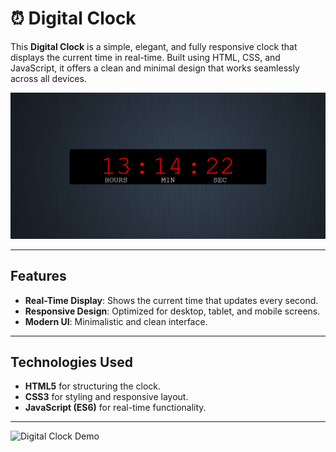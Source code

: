 # ⏰ Digital Clock

This **Digital Clock** is a simple, elegant, and fully responsive clock that displays the current time in real-time. Built using HTML, CSS, and JavaScript, it offers a clean and minimal design that works seamlessly across all devices.

![Digital Clock Screenshot](Screenshot_2024_11_29-5.png)

---

## Features

- **Real-Time Display**: Shows the current time that updates every second.
- **Responsive Design**: Optimized for desktop, tablet, and mobile screens.
- **Modern UI**: Minimalistic and clean interface.

---

## Technologies Used

- **HTML5** for structuring the clock.
- **CSS3** for styling and responsive layout.
- **JavaScript (ES6)** for real-time functionality.

---

![Digital Clock Demo](https://static.bodet-time.com/images/stories/EN/products-pages/style/style7/style7-multiple-display.gif)
